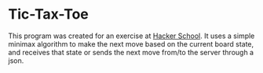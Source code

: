 Tic-Tax-Toe
===========
This program was created for an exercise at [Hacker School](http://hackerschool.com).  It uses a simple minimax algorithm to make the next move based on the current board state, and receives that state or sends the next move from/to the server through a json.
